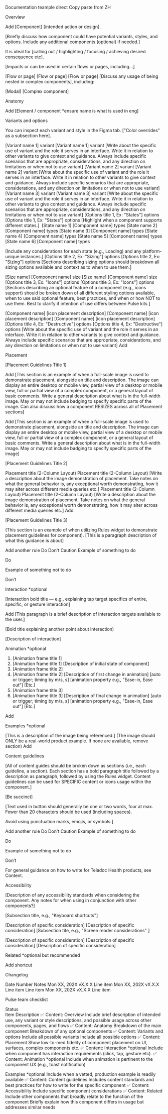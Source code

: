 Documentation teample direct Copy paste from ZH

Overview

 
Add
[Component] [intended action or design]. 

[Briefly discuss how component could have potential variants, styles, and options. Include any additional components (optional) if needed.]

It is ideal for [calling out / highlighting / focusing / achieving desired consequence etc].

[Impacts or can be used in certain flows or pages, including...]

[Flow or page]
[Flow or page]
[Flow or page]
[Discuss any usage of being nested in complex components], including:

[Modal]
[Complex component]



Anatomy

 
Add
[Element / component *ensure name is what is used in eng]



Variants and options

You can inspect each variant and style in the Figma tab. ["Color overrides" as a subsection here].

[Variant name 1] variant
[Variant name 1] variant
[Write about the specific use of variant and the role it serves in an interface. Write it in relation to other variants to give context and guidance. Always include specific scenarios that are appropriate, considerations, and any direction on limitations or when not to use variant]
[Variant name 2] variant
[Variant name 2] variant
[Write about the specific use of variant and the role it serves in an interface. Write it in relation to other variants to give context and guidance. Always include specific scenarios that are appropriate, considerations, and any direction on limitations or when not to use variant]
[Variant name 3] variant
[Variant name 3] variant
[Write about the specific use of variant and the role it serves in an interface. Write it in relation to other variants to give context and guidance. Always include specific scenarios that are appropriate, considerations, and any direction on limitations or when not to use variant]
[Options title 1, Ex: "States"] options
[Options title 1, Ex: "States"] options
[Highlight when a component supports different states.]
﻿
[State name 1] [Component name] types
[State name 2] [Component name] types
[State name 3] [Component name] types
[State name 4] [Component name] types
[State name 5] [Component name] types
[State name 6] [Component name] types

[Include any considerations for each state (e.g., Loading) and any platform-unique instances.]
[Options title 2, Ex: "Sizing"] options
[Options title 2, Ex: "Sizing"] options
[Sections describing sizing options should breakdown all sizing options available and context as to when to use them.]

[Size name] [Component name] size
[Size name] [Component name] size
[Options title 3, Ex: "Icons"] options
[Options title 3, Ex: "Icons"] options
[Sections describing an optional feature of a component (e.g., icons support) should be broken down of all different styling options available, when to use said optional feature, best practices, and when or how NOT to use them. Best to clarify if intention of use differs between Pulse kits ]

[Component name] [icon placement description]
[Component name] [icon placement description]
[Component name] [icon placement description]
[Options title 4, Ex: "Destructive"] options 
[Options title 4, Ex: "Destructive"] options
[Write about the specific use of variant and the role it serves in an interface. Write it in relation to other variants to give context and guidance. Always include specific scenarios that are appropriate, considerations, and any direction on limitations or when not to use variant]
Add



Placement

[Placement Guidelines Title 1]

 
Add
[This section is an example of when a full-scale image is used to demonstrate placement, alongside an title and description. The image can display an entire desktop or mobile view, partial view of a desktop or mobile view, full or partial view of a complex component, or a general layout of basic comments. Write a general description about what is in the full-width image. May or may not include badging to specify specific parts of the image. Can also discuss how a component RESIZES across all of Placement sections]





 
Add
[This section is an example of when a full-scale image is used to demonstrate placement, alongside an title and description. The image can display an entire desktop or mobile view, partial view of a desktop or mobile view, full or partial view of a complex component, or a general layout of basic comments. Write a general description about what is in the full-width image. May or may not include badging to specify specific parts of the image]



[Placement Guidelines Title 2]

 Placement title (2-Column Layout)
Placement title (2-Column Layout)
[Write a description about the image demonstration of placement. Take notes on what the general behavior is, any exceptional worth demonstrating, how it may alter across different media queries etc.]
 Placement title (2-Column Layout)
Placement title (2-Column Layout)
[Write a description about the image demonstration of placement. Take notes on what the general behavior is, any exceptional worth demonstrating, how it may alter across different media queries etc.]
Add


[Placement Guidelines Title 3]

(This section is an example of when utilizing Rules widget to demonstrate placement guidelines for component). [This is a paragraph description of what this guidance is about]

Add another rule
Do
Don't
Caution
Example of something to do

Do

Example of something not to do

Don’t




Interaction *optional

[Interaction bold title — e.g., explaining tap target specifics of entire, specific, or gesture interaction]

 
Add
[This paragraph is a brief description of interaction targets available to the user.]


[Bold title explaining another point about interaction)

[Description of interaction]




Animation *optional

1. [Animation frame title 1]
1. [Animation frame title 1]
[Description of initial state of component]
2. [Animation frame title 2]
2. [Animation frame title 2]
[Description of first change in animation]
[auto or trigger; timing by m/s, s]
[animation property e.g., "Ease-in, Ease out"]
[Etc.]
3. [Animation frame title 3]
3. [Animation frame title 3]
[Description of final change in animation]
[auto or trigger; timing by m/s, s]
[animation property e.g., "Ease-in, Ease out"]
[Etc.]

Add



Examples *optional

 
[This is a description of the image being referenced.] (The image should ONLY be a real-world product example. If none are available, remove section)
Add





Content guidelines

[All of content guides should be broken down as sections (i.e., each guideline, a section). Each section has a bold paragraph title followed by a description as paragraph, followed by using the Rules widget. Content guidelines can be used for SPECIFIC content or icons usage within the component.] 

[Be succinct]

[Text used in button should generally be one or two words, four at max. Fewer than 20 characters should be used (including spaces).

Avoid using punctuation marks, emojis, or symbols.]

Add another rule
Do
Don't
Caution
Example of something to do

Do

Example of something not to do

Don’t

For general guidance on how to write for Teladoc Health products, see Content.




Accessibility

[Description of any accessibility standards when considering the component. Any notes for when using in conjunction with other components?]

[Subsection title, e.g., "Keyboard shortcuts"]

[Description of specific consideration]
[Description of specific consideration]
[Subsection tite, e.g., "Screen reader considerations" ]

[Description of specific consideration]
[Description of specific consideration]
[Description of specific consideration]



Related *optional but recommended







Add shortcut



Changelog

Date
Number
Notes
Mon XX, 202X
vX.X.X
Line item
Mon XX, 202X
vX.X.X
Line item
Line item
Mon XX, 202X
vX.X.X
Line item



Pulse team checklist

Status	
Item
Description
✅
Content: Overview
Include brief description of intended use, any variant or style descriptions, and possible usage across other components, pages, and flows
✅
Content: Anatomy
Breakdown of the main component
Breakdown of any optional components
✅
Content: Variants and options
Include all possible variants 
Include all possible options
✅
Content: Placement
Show low-to-med fidelity of component placement on UI, surfaces, complex components etc.
✅
Content: Interaction *optional
Include when component has interaction requirements (click, tap, gesture etc).
✅
Content: Animation *optional
Include when animation is pertinent to the component UX (e.g., toast notification)

Examples *optional
Include when a vetted, production example is readily available
✅
Content: Content guidelines
Includes content standards and best practices for how to write for the specific component
✅
Content: Accessibility 
Include specific component considerations 
✅
Content: Related 
Include other components that broadly relate to the function of the component
Briefly explain how this component differs in usage but addresses similar needs 
